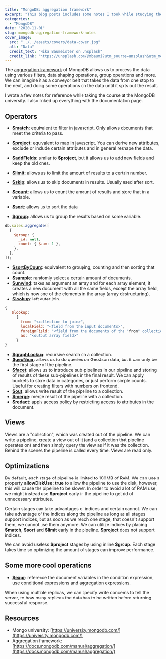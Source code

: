 ```yaml
---
title: "MongoDB: aggregation framework"
excerpt: "This blog posts includes some notes I took while studying the aggregation framework at the MongoDB university."
categories:
  - "MongoDB"
date: "2020-11-01"
slug: mongodb-aggregation-framework-notes
cover_image:
  src: "../../assets/covers/data-cover.jpg"
  alt: "Data"
  credit_text: "Mika Baumeister on Unsplash"
  credit_link: "https://unsplash.com/@mbaumi?utm_source=unsplash&utm_medium=referral&utm_content=creditCopyText"
---
```


The [aggregation framework](https://docs.mongodb.com/manual/aggregation/) of MongoDB allows us to process the data using various filters, data shaping operations, group operations and more. We can imagine it as a conveyor belt that takes the data from one stop to the next, and doing some operations on the data until it spits out the result.

I wrote a few notes for reference while taking the course at the MongoDB university. I also linked up everything with the documentation page.

## Operators

- [**\$match**](https://docs.mongodb.com/manual/reference/operator/aggregation/match/): equivalent to filter in javascript. Only allows documents that meet the criteria to pass.
- [**\$project**](https://docs.mongodb.com/manual/reference/operator/aggregation/project/): equivalent to map in javascript. You can derive new attributes, exclude or include certain attributes and in general reshape the data.
- [**\$addFields**](https://docs.mongodb.com/manual/reference/operator/aggregation/addFields/): similar to **\$project**, but it allows us to add new fields and keep the old ones.
- [**\$limit**](https://docs.mongodb.com/manual/reference/operator/aggregation/limit/): allows us to limit the amount of results to a certain number.
- [**\$skip**](https://docs.mongodb.com/manual/reference/operator/aggregation/skip/): allows us to skip documents in results. Usually used after sort.
- [**\$count**](https://docs.mongodb.com/manual/reference/operator/aggregation/count/): allows us to count the amount of results and store that in a variable.
- [**\$sort**](https://docs.mongodb.com/manual/reference/operator/aggregation/sort/): allows us to sort the data

- [**\$group**](https://docs.mongodb.com/manual/reference/operator/aggregation/group/): allows us to group the results based on some variable.

```js
db.sales.aggregate([
  {
    $group: {
      _id: null,
      count: { $sum: 1 },
    },
  },
]);
```

- [**\$sortByCount**](https://docs.mongodb.com/manual/reference/operator/aggregation/sortByCount/): equivalent to grouping, counting and then sorting that count.
- [**\$sample**](https://docs.mongodb.com/manual/reference/operator/aggregation/sample/): randomly select a certain amount of documents.
- [**\$unwind**](https://docs.mongodb.com/manual/reference/operator/aggregation/unwind/): takes as argument an array and for each array element, it creates a new document with all the same fields, except the array field, which is now one of the elements in the array (array destructuring).
- [**\$lookup**](https://docs.mongodb.com/manual/reference/operator/aggregation/lookup/): left outer join.

```js
{
   $lookup:
     {
       from: "<collection to join>",
       localField: "<field from the input documents>",
       foreignField: "<field from the documents of the "from" collection>",
       as: "<output array field>"
     }
}
```

- [**\$graphLookup**](https://docs.mongodb.com/manual/reference/operator/aggregation/graphLookup/): recursive search on a collection.
- [**\$geoNear**](https://docs.mongodb.com/manual/reference/operator/aggregation/geoNear/): allows us to do queries on GeoJson data, but it can only be the first stage of the pipeline.
- [**\$facet**](https://docs.mongodb.com/manual/reference/operator/aggregation/facet/): allows us to introduce sub-pipelines in our pipeline and storing of results of these sub-pipelines in the final result. We can apply buckets to store data in categories, or just perform simple counts. Useful for creating filters with numbers on frontend.
- [**\$out**](https://docs.mongodb.com/manual/reference/operator/aggregation/out/): allows write result of the pipeline to a collection.
- [**\$merge**](https://docs.mongodb.com/manual/reference/operator/aggregation/merge/): merge result of the pipeline with a collection.
- [**\$redact**](https://docs.mongodb.com/manual/reference/operator/aggregation/redact/): apply access policy by restricting access to attributes in the document.
  <p></p>

## Views

Views are a "collection", which was created out of the pipeline. We can write a pipeline, create a view out of it (and a collection that pipeline operates on) and then simply query the view as if it was the collection. Behind the scenes the pipeline is called every time. Views are read only.

## Optimizations

By default, each stage of pipeline is limited to 100MB of RAM. We can use a property **allowDiskUse: true** to allow the pipeline to use the disk, however, this will cause the pipeline to be slower. In order to avoid a lot of RAM use, we might instead use **\$project** early in the pipeline to get rid of unnecessary attributes.

Certain stages can take advantages of indices and certain cannot. We can take advantage of the indices along the pipeline as long as all stages support indices, but as soon as we reach one stage, that doesn't support them, we cannot use them anymore. We can utilize indices by placing **\$match**, **\$sort** and **\$limit** early in the pipeline. **\$project** does not support indices.

We can avoid useless **\$project** stages by using inline **\$group**. Each stage takes time so optimizing the amount of stages can improve performance.

## Some more cool operations

- [**\$expr**](https://docs.mongodb.com/manual/reference/operator/query/expr/): reference the document variables in the condition expression, use conditional expressions and aggregation expressions.

When using multiple replicas, we can specify write concerns to tell the server, to how many replicas the data has to be written before returning successful response.

## Resources

- Mongo university: [https://university.mongodb.com/](https://university.mongodb.com/)
- Aggregation framework: [https://docs.mongodb.com/manual/aggregation/](https://docs.mongodb.com/manual/aggregation/)
